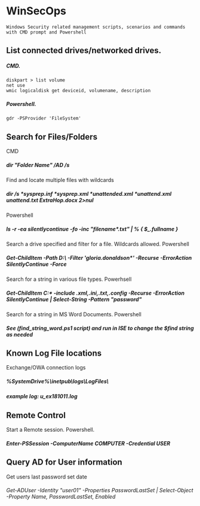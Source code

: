 
# WinSecOps
    Windows Security related management scripts, scenarios and commands with CMD prompt and Powershell

## List connected drives/networked drives. 
##### CMD.
    diskpart > list volume
    net use
    wmic logicaldisk get deviceid, volumename, description

##### Powershell.
    gdr -PSProvider 'FileSystem' 

## Search for Files/Folders
CMD
##### dir "Folder Name" /AD /s
Find and locate multiple files with wildcards
##### dir /s *sysprep.inf *sysprep.xml *unattended.xml *unattend.xml *unattend.txt ExtraHop*.docx 2>nul

Powershell
##### ls -r -ea silentlycontinue -fo -inc "filename*.txt" | % { $_.fullname }
Search a drive specified and filter for a file. Wildcards allowed. Powershell
##### Get-ChildItem -Path D:\ -Filter 'gloria.donaldson*' -Recurse -ErrorAction SilentlyContinue -Force
Search for a string in various file types. Powerhsell
##### Get-ChildItem C:\* -include *.xml,*.ini,*.txt,*.config -Recurse -ErrorAction SilentlyContinue | Select-String -Pattern "password"
Search for a string in MS Word Documents. Powershell
##### See (find_string_word.ps1 script) and run in ISE to change the $find string as needed


## Known Log File locations
Exchange/OWA connection logs
##### %SystemDrive%\inetpub\logs\LogFiles\
##### example log: u_ex181011.log

## Remote Control
Start a Remote session. Powershell.
##### Enter-PSSession -ComputerName COMPUTER -Credential USER 
## Query AD for User information
Get users last password set date
###### Get-ADUser -Identity "user01" -Properties PasswordLastSet | Select-Object -Property Name, PasswordLastSet, Enabled
